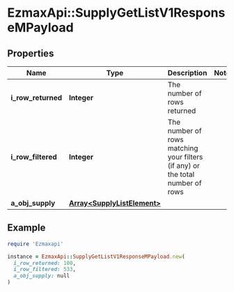 # EzmaxApi::SupplyGetListV1ResponseMPayload

## Properties

| Name | Type | Description | Notes |
| ---- | ---- | ----------- | ----- |
| **i_row_returned** | **Integer** | The number of rows returned |  |
| **i_row_filtered** | **Integer** | The number of rows matching your filters (if any) or the total number of rows |  |
| **a_obj_supply** | [**Array&lt;SupplyListElement&gt;**](SupplyListElement.md) |  |  |

## Example

```ruby
require 'Ezmaxapi'

instance = EzmaxApi::SupplyGetListV1ResponseMPayload.new(
  i_row_returned: 100,
  i_row_filtered: 533,
  a_obj_supply: null
)
```

